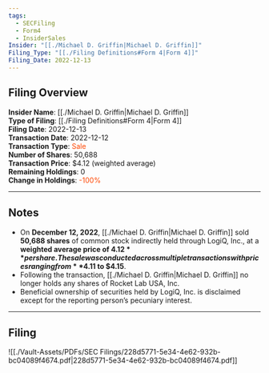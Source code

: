 ```yaml
---
tags:
  - SECFiling
  - Form4
  - InsiderSales
Insider: "[[./Michael D. Griffin|Michael D. Griffin]]"
Filing_Type: "[[./Filing Definitions#Form 4|Form 4]]"
Filing_Date: 2022-12-13
---
```


## Filing Overview

**Insider Name**: [[./Michael D. Griffin|Michael D. Griffin]]  
**Type of Filing**: [[./Filing Definitions#Form 4|Form 4]]  
**Filing Date**: 2022-12-13  
**Transaction Date**: 2022-12-12  
**Transaction Type**: <span style="color:orangered">Sale</span>  
**Number of Shares**: 50,688  
**Transaction Price**: $4.12 (weighted average)  
**Remaining Holdings**: 0  
**Change in Holdings**: <span style="color:orangered">-100%</span>  

---

## Notes

- On **December 12, 2022**, [[./Michael D. Griffin|Michael D. Griffin]] sold **50,688 shares** of common stock indirectly held through LogiQ, Inc., at a **weighted average price of $4.12** per share. The sale was conducted across multiple transactions with prices ranging from **$4.11 to $4.15**.
- Following the transaction, [[./Michael D. Griffin|Michael D. Griffin]] no longer holds any shares of Rocket Lab USA, Inc.
- Beneficial ownership of securities held by LogiQ, Inc. is disclaimed except for the reporting person’s pecuniary interest.

---

## Filing

![[./Vault-Assets/PDFs/SEC Filings/228d5771-5e34-4e62-932b-bc04089f4674.pdf|228d5771-5e34-4e62-932b-bc04089f4674.pdf]]
